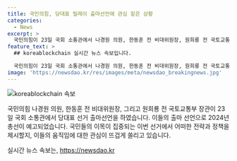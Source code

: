 ```yaml
---
title: 국민의힘, 당대표 릴레이 출마선언에 관심 짙은 상황
categories:
  - News
excerpt: >
  국민의힘이 23일 국회 소통관에서 나경원 의원, 한동훈 전 비대위원장, 원희룡 전 국토교통부 장관의 출마선언이 있었다. 이들의 당대표 선거 출마 소식이 화제다. (150자)
feature_text: >
  ## koreablockchain 실시간 뉴스 속보입니다.

  국민의힘이 23일 국회 소통관에서 나경원 의원, 한동훈 전 비대위원장, 원희룡 전 국토교통부 장관의 출마선언이 있었다. 이들의 당대표 선거 출마 소식이 화제다. (150자)
image: 'https://newsdao.kr/res/images/meta/newsdao_breakingnews.jpg'
---
```


<p><img src="https://newsdao.kr/res/images/meta/newsdao_breakingnews.jpg" alt="koreablockchain 속보" /></p>

<p data-ke-size="size16">국민의힘 나경원 의원, 한동훈 전 비대위원장, 그리고 원희룡 전 국토교통부 장관이 23일 국회 소통관에서 당대표 선거 출마선언을 하였습니다. 이들의 출마 선언으로 2024년 총선이 예고되었습니다. 국민들의 이목이 집중되는 이번 선거에서 어떠한 전략과 정책을 제시할지, 이들의 움직임에 대한 관심이 뜨겁게 쏠리고 있습니다.</p>
실시간 뉴스 속보는, <a href="https://newsdao.kr" rel="dofollow">https://newsdao.kr</a>


